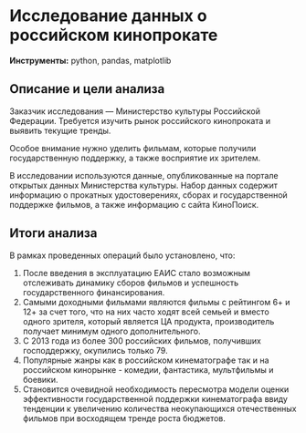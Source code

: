 # Исследование данных о российском кинопрокате
**Инструменты:** python, pandas, matplotlib

## Описание и цели анализа
Заказчик исследования — Министерство культуры Российской Федерации. Требуется изучить рынок российского кинопроката и выявить текущие тренды.

Особое внимание нужно уделить фильмам, которые получили государственную поддержку, а также восприятие их зрителем.

В исследовании используются данные, опубликованные на портале открытых данных Министерства культуры. Набор данных содержит информацию о прокатных удостоверениях, сборах и государственной поддержке фильмов, а также информацию с сайта КиноПоиск.

## Итоги анализа
В рамках проведенных операций было установлено, что:
1.  После введения в эксплуатацию ЕАИС стало возможным отслеживать динамику сборов фильмов и успешность государственного финансирования. 
2.  Самыми доходными фильмами являются фильмы с рейтингом 6+ и 12+ за счет того, что на них часто ходят всей семьей и вместо одного зрителя, который является ЦА продукта, производитель получает минимум одного дополнительного.
3.  С 2013 года из более 300 российских фильмов, получивших господдержку, окупились только 79.
4.  Популярные жанры как в российском кинематографе так и на российском кинорынке - комедии, фантастика, мультфильмы и боевики. 
5.  Становится очевидной необходимость пересмотра модели оценки эффективности государственной поддержки кинематографа ввиду тенденции к увеличению количества неокупающихся отечественных фильмов при восходящем тренде роста бюджетов.
